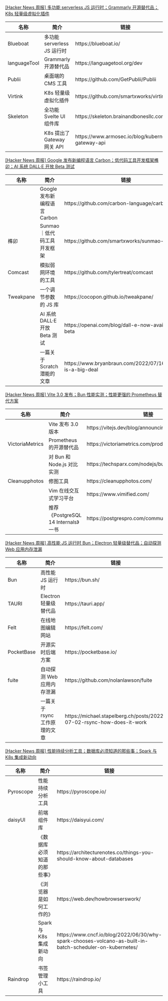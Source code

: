 [[Hacker News 周报] 多功能 serverless JS 运行时；Grammarly 开源替代品；K8s
轻量级虚拟化插件](https://www.bilibili.com/video/BV1mT411j7LR)
<table>
  <theader>
    <th>名称</th>
    <th>简介</th>
    <th>链接</th>
  </theader>
  <tbody>
    <tr>
      <td>Blueboat</td>
      <td>多功能 serverless JS 运行时</td>
      <td>https://blueboat.io/</td>
    </tr><tr>
      <td>languageTool</td>
      <td>Grammarly 开源替代品</td>
      <td>https://languagetool.org/dev</td>
    </tr><tr>
      <td>Publii</td>
      <td>桌面端的 CMS 工具</td>
      <td>https://github.com/GetPublii/Publii</td>
    </tr><tr>
      <td>Virtink</td>
      <td>K8s 轻量级虚拟化插件</td>
      <td>https://github.com/smartxworks/virtink</td>
    </tr><tr>
      <td>Skeleton</td>
      <td>全功能 Svelte UI 组件库</td>
      <td>https://skeleton.brainandbonesllc.com/</td>
    </tr><tr>
      <td></td>
      <td>K8s 提出了 Gateway 网关 API</td>
      <td>https://www.armosec.io/blog/kubernetes-gateway-api</td>
    </tr>
  </tbody>
</table>

[[Hacker News 周报] Google 发布新编程语言 Carbon；低代码工具开发框架榫卯；AI 系统 DALL·E 开放 Beta
测试](https://www.bilibili.com/video/BV1hV4y177P9)
<table>
  <theader>
    <th>名称</th>
    <th>简介</th>
    <th>链接</th>
  </theader>
  <tbody>
    <tr>
      <td></td>
      <td>Google 发布新编程语言 Carbon</td>
      <td>https://github.com/carbon-language/carbon-lang</td>
    </tr><tr>
      <td>榫卯</td>
      <td>Sunmao ｜低代码工具开发框架</td>
      <td>https://github.com/smartxworks/sunmao-ui</td>
    </tr><tr>
      <td>Comcast</td>
      <td>模拟弱网环境的工具</td>
      <td>https://github.com/tylertreat/comcast</td>
    </tr><tr>
      <td>Tweakpane</td>
      <td>一个调节参数的 JS 库</td>
      <td>https://cocopon.github.io/tweakpane/</td>
    </tr><tr>
      <td></td>
      <td>AI 系统 DALL·E 开放 Beta 测试</td>
      <td>https://openai.com/blog/dall-e-now-available-in-beta</td>
    </tr><tr>
      <td></td>
      <td>一篇关于 Scratch 潜能的文章</td>
      <td>https://www.bryanbraun.com/2022/07/16/scratch-is-a-big-deal</td>
    </tr>
  </tbody>
</table>

[[Hacker News 周报] Vite 3.0 发布；Bun 性能实测；性能更强的 Prometheus
替代方案](https://www.bilibili.com/video/BV16N4y1T7Hu)
<table>
  <theader>
    <th>名称</th>
    <th>简介</th>
    <th>链接</th>
  </theader>
  <tbody>
    <tr>
      <td></td>
      <td>Vite 发布 3.0 版本</td>
      <td>https://vitejs.dev/blog/announcing-vite3.html</td>
    </tr><tr>
      <td>VictoriaMetrics</td>
      <td>Prometheus 的开源替代品</td>
      <td>https://victoriametrics.com/products/open-source/</td>
    </tr><tr>
      <td></td>
      <td>对 Bun 和 Node.js 对比实测</td>
      <td>https://techsparx.com/nodejs/bun/1st-trial.html</td>
    </tr><tr>
      <td>Cleanupphotos</td>
      <td>修图工具</td>
      <td>https://cleanupphotos.com/</td>
    </tr><tr>
      <td></td>
      <td>Vim 在线交互式学习平台</td>
      <td>https://www.vimified.com/</td>
    </tr><tr>
      <td></td>
      <td>推荐《PostgreSQL 14 Internals》一书</td>
      <td>https://postgrespro.com/community/books/internals</td>
    </tr>
  </tbody>
</table>

[[Hacker News 周报] 高性能 JS 运行时 Bun；Electron 轻量级替代品；自动探测 Web
应用内存泄漏](https://www.bilibili.com/video/BV1Wg411f7VV)
<table>
  <theader>
    <th>名称</th>
    <th>简介</th>
    <th>链接</th>
  </theader>
  <tbody>
    <tr>
      <td>Bun</td>
      <td>高性能 JS 运行时</td>
      <td>https://bun.sh/</td>
    </tr><tr>
      <td>TAURI</td>
      <td>Electron 轻量级替代品</td>
      <td>https://tauri.app/</td>
    </tr><tr>
      <td>Felt</td>
      <td>在线地图编辑网站</td>
      <td>https://felt.com/</td>
    </tr><tr>
      <td>PocketBase</td>
      <td>开源实时后端方案</td>
      <td>https://pocketbase.io/</td>
    </tr><tr>
      <td>fuite</td>
      <td>自动探测 Web 应用内存泄漏</td>
      <td>https://github.com/nolanlawson/fuite</td>
    </tr><tr>
      <td></td>
      <td>一篇关于 rsync 工作原理的文章</td>
      <td>https://michael.stapelberg.ch/posts/2022-07-02-rsync-how-does-it-work</td>
    </tr>
  </tbody>
</table>

[[Hacker News 周报] 性能持续分析工具；数据库必须知道的那些事；Spark 与 K8s
集成新动向](https://www.bilibili.com/video/BV1Xr4y1M7T7)
<table>
  <theader>
    <th>名称</th>
    <th>简介</th>
    <th>链接</th>
  </theader>
  <tbody>
    <tr>
      <td>Pyroscope</td>
      <td>性能持续分析工具</td>
      <td>https://pyroscope.io/</td>
    </tr><tr>
      <td>daisyUI</td>
      <td>前端组件库</td>
      <td>https://daisyui.com/</td>
    </tr><tr>
      <td></td>
      <td>《数据库必须知道的那些事》</td>
      <td>https://architecturenotes.co/things-you-should-know-about-databases</td>
    </tr><tr>
      <td></td>
      <td>《浏览器是如何工作的》</td>
      <td>https://web.dev/howbrowserswork/</td>
    </tr><tr>
      <td></td>
      <td>Spark 与 K8s 集成新动向</td>
      <td>https://www.cncf.io/blog/2022/06/30/why-spark-chooses-volcano-as-built-in-batch-scheduler-on-kubernetes/</td>
    </tr><tr>
      <td>Raindrop</td>
      <td>书签管理小工具</td>
      <td>https://raindrop.io/</td>
    </tr>
  </tbody>
</table>